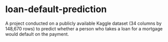 # loan-default-prediction
A project conducted on a publicly available Kaggle dataset (34 columns by 148,670 rows) to predict whether a person who takes a loan for a mortgage would default on the payment. 

